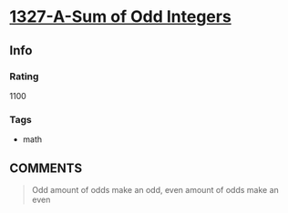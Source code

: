 # [1327-A-Sum of Odd Integers](https://codeforces.com/problemset/problem/1327/A)

## Info

### Rating

1100

### Tags

- math

## __COMMENTS__

> Odd amount of odds make an odd, even amount of odds make an even
